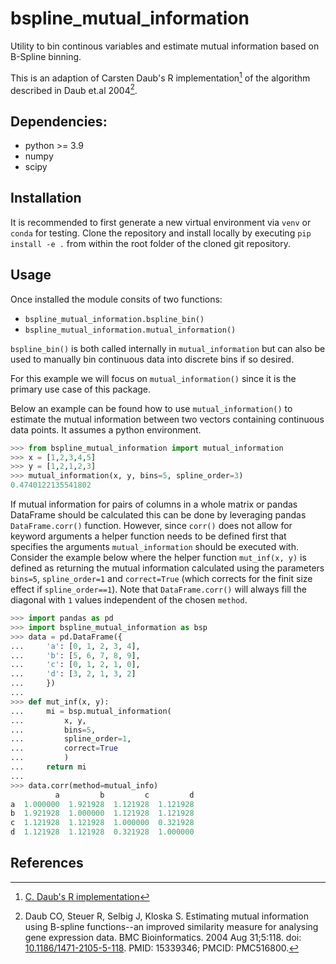 # bspline_mutual_information

Utility to bin continous variables and estimate mutual information based
on B-Spline binning.

This is an adaption of Carsten Daub's R implementation[^1] of the algorithm described in Daub et.al 2004[^2].

## Dependencies:
- python >= 3.9
- numpy
- scipy

## Installation
It is recommended to first generate a new virtual environment via `venv` or `conda` for testing. 
Clone the repository and install locally by executing `pip install -e .` from within the root folder of the cloned git repository.

## Usage
Once installed the module consits of two functions:
- `bspline_mutual_information.bspline_bin()`
- `bspline_mutual_information.mutual_information()`

`bspline_bin()` is both called internally in `mutual_information` but can also be used to manually bin continuous data into discrete bins if so desired.

For this example we will focus on `mutual_information()` since it is the primary use case of this package.

Below an example can be found how to use `mutual_information()` to estimate the mutual information between two vectors containing continuous data points. It assumes a python environment.

```python
>>> from bspline_mutual_information import mutual_information
>>> x = [1,2,3,4,5]
>>> y = [1,2,1,2,3]
>>> mutual_information(x, y, bins=5, spline_order=3)
0.4740122135541802
```

If mutual information for pairs of columns in a whole matrix or pandas DataFrame should be calculated this can be done by leveraging pandas `DataFrame.corr()` function. However, since `corr()` does not allow for keyword arguments a helper function needs to be defined first that specifies the arguments `mutual_information` should be executed with. Consider the example below where the helper function `mut_inf(x, y)` is defined as returning the mutual information calculated using the parameters `bins=5`, `spline_order=1` and `correct=True` (which corrects for the finit size effect if `spline_order==1`). Note that `DataFrame.corr()` will always fill the diagonal with `1` values independent of the chosen `method`.

```python
>>> import pandas as pd
>>> import bspline_mutual_information as bsp
>>> data = pd.DataFrame({
...     'a': [0, 1, 2, 3, 4],
...     'b': [5, 6, 7, 8, 9],
...     'c': [0, 1, 2, 1, 0],
...     'd': [3, 2, 1, 3, 2]
...     })
...
>>> def mut_inf(x, y):
...     mi = bsp.mutual_information(
...         x, y,
...         bins=5,
...         spline_order=1,
...         correct=True
...         )
...     return mi
...
>>> data.corr(method=mutual_info)
          a         b         c         d
a  1.000000  1.921928  1.121928  1.121928
b  1.921928  1.000000  1.121928  1.121928
c  1.121928  1.121928  1.000000  0.321928
d  1.121928  1.121928  0.321928  1.000000
```

## References

[^1]: [C. Daub's R implementation](https://gitlab.com/daub-lab/mutual_information)

[^2]: Daub CO, Steuer R, Selbig J, Kloska S. Estimating mutual information using B-spline functions--an improved similarity measure for analysing gene expression data. BMC Bioinformatics. 2004 Aug 31;5:118. doi: [10.1186/1471-2105-5-118](https://doi.org/10.1186/1471-2105-5-118). PMID: 15339346; PMCID: PMC516800.